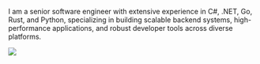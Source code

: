 <p align="center">
  <p>
  I am a senior software engineer with extensive experience in C#, .NET, Go, Rust, and Python, specializing in building scalable backend systems, high-performance applications, and robust developer tools across diverse platforms.
  </p>
  <a href="https://github.com/DarkMage208">
    <img src="https://skillicons.dev/icons?i=cs,dotnet,go,rust,py" />
  </a>
</p>
